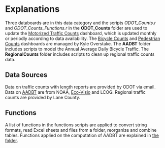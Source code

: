 # Explanations

Three databoards are in this data category and the scripts *ODOT_Counts.r* and *ODOT_Counts_Functions.r* in the **ODOT_Counts** folder are used to update the [Motorized Traffic Counts](https://lcog.org/902/Motorized-Traffic-Counts) dashboard, which is updated monthly or periodly according to data availability. The [Bicycle Counts](https://lcog.org/918/Bicycle-Counts) and [Pedestrian Counts](https://lcog.org/935/Pedestrian-Counts) dashboards are managed by Kyle Overstake. The **AADBT** folder includes scripts to model the Annual Average Daily Bicycle Traffic. The **RegionalCounts** folder includes scripts to clean up regional traffic counts data.

## Data Sources

Data on traffic counts with length reports are provided by ODOT via email. Data on [AADBT](https://github.com/dongmeic/MPO_Data_Portal/tree/master/TrafficCountData/AADBT#explanations) are from NOAA, [Eco-Visio](https://www.eco-visio.net/v5/login/#::) and LCOG. Regional traffic counts are provided by Lane County. 

## Functions

A list of functions in the functions scripts are applied to convert string formats, read Excel sheets and files from a folder, reorganize and combine tables. Functions applied on the computation of AADBT are explained in [the folder](https://github.com/dongmeic/MPO_Data_Portal/tree/master/TrafficCountData/AADBT#explanations).
